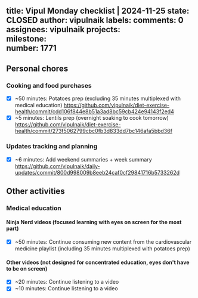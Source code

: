 title:	Vipul Monday checklist | 2024-11-25
state:	CLOSED
author:	vipulnaik
labels:	
comments:	0
assignees:	vipulnaik
projects:	
milestone:	
number:	1771
--
## Personal chores

### Cooking and food purchases

- [x] ~50 minutes: Potatoes prep (excluding 35 minutes multiplexed with medical education) https://github.com/vipulnaik/diet-exercise-health/commit/cdd106f844e8b51a3ad8bc59cb424e94143f2ed4
- [x] ~5 minutes: Lentils prep (overnight soaking to cook tomorrow) https://github.com/vipulnaik/diet-exercise-health/commit/273f5062799cbc0fb3d833dd7bc146afa5bbd36f

### Updates tracking and planning

- [x] ~6 minutes: Add weekend summaries + week summary https://github.com/vipulnaik/daily-updates/commit/800d998009b8eeb24caf0cf29841716b5733262d

## Other activities

### Medical education

#### Ninja Nerd videos (focused learning with eyes on screen for the most part)

- [x] ~50 minutes: Continue consuming new content from the cardiovascular medicine playlist (including 35 minutes multiplexed with potatoes prep)

#### Other videos (not designed for concentrated education, eyes don't have to be on screen)

- [x] ~20 minutes: Continue listening to a video
- [x] ~10 minutes: Continue listening to a video
